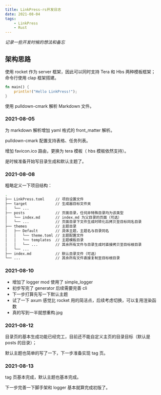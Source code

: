 ```yaml
---
title: LinkPress-rs开发日志
date: 2021-08-04
tags:
    - LinkPress
    - Rust
---
```


*记录一些开发时候的想法和备忘*

<!--more-->

## 架构思路 

使用 rocket 作为 server 框架，因此可以同时支持 Tera 和 Hbs 两种模板框架；命令行使用 clap 框架搭建。

```rust
fn main() {
    println!("Hello LinkPress!");
}
```

使用 pulldown-cmark 解析 Markdown 文件。

### 2021-08-05

为 markdown 解析增加 yaml 格式的 front_matter 解析。

pulldown-cmark 配置支持表格、任务列表。

增加 favicon.ico 路由，更换为 tera 模板（ hbs 模板依然支持）。

是时候准备开始写目录生成和默认主题了。

### 2021-08-08

粗略定义一下项目结构：

``` sh
.
├── LinkPress.toml     // 项目设置文件
├── target             // 生成器目标文件夹
│   └── ...
├── posts              // 页面目录，任何非特殊目录均为该类型
│   └── index.md       // index.md 为父目录的页面（可选）
│   └── ...            // 页面目录下文件生成时转化后拷贝至目标同名目录
├── themes             // 主题目录
│   ├── Default        // 具体主题，主题名与目录同名
│   │   └── theme.toml // 主题配置文件
│   │   └── templates  // 主题模板目录
│   │   └── ...        // 其余所有文件与目录生成时直接拷贝至目标根目录
│   └── ...
├── index.md           // 默认目录文件（可选）
└── ...                // 其余所有文件直接复制至目标根目录
```

### 2021-08-10

- 增加了 logger mod 使用了 simple_logger
- 初步写完了 generator 后续需要完善 cli
- 下一步打算先写一下默认主题
- 试了一下 axum 感觉比 rocket 用的简洁点，后续考虑切换，可以复用渲染函数
- 真的写到一半就想重构.jpg

### 2021-08-12

目录页的基本生成功能已经完工，目前还不能自定义主页的目录目标（默认是 posts 的目录）；

默认主题也简单的写了一下，下一步准备实现 tag 页。

### 2021-08-13

tag 页基本完成，默认主题也基本完成。

下一步完善一下脚手架和 logger 基本就算完成初版了。